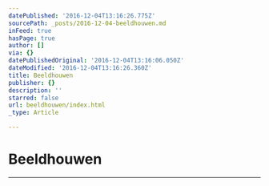 ```yaml
---
datePublished: '2016-12-04T13:16:26.775Z'
sourcePath: _posts/2016-12-04-beeldhouwen.md
inFeed: true
hasPage: true
author: []
via: {}
datePublishedOriginal: '2016-12-04T13:16:06.050Z'
dateModified: '2016-12-04T13:16:26.360Z'
title: Beeldhouwen
publisher: {}
description: ''
starred: false
url: beeldhouwen/index.html
_type: Article

---
```

# Beeldhouwen

---